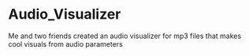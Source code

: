 # Audio_Visualizer
Me and two friends created an audio visualizer for mp3 files that makes cool visuals from audio parameters
